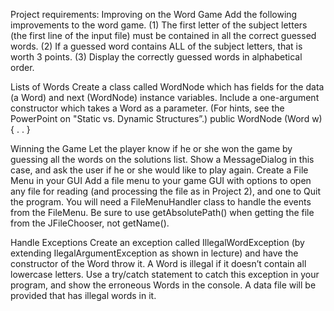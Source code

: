 Project requirements: 
Improving on the Word Game
Add the following improvements to the word game. (1) The first letter of the subject letters (the first line
of the input file) must be contained in all the correct guessed words. (2) If a guessed word contains ALL
of the subject letters, that is worth 3 points. (3) Display the correctly guessed words in alphabetical
order.

Lists of Words
Create a class called WordNode which has fields for the data (a Word) and next (WordNode) instance
variables. Include a one-argument constructor which takes a Word as a parameter. (For hints, see the
PowerPoint on "Static vs. Dynamic Structures”.)
public WordNode (Word w) { . . }

Winning the Game
Let the player know if he or she won the game by guessing all the words on the solutions list. Show a
MessageDialog in this case, and ask the user if he or she would like to play again.
Create a File Menu in your GUI
Add a file menu to your game GUI with options to open any file for reading (and processing the file as in
Project 2), and one to Quit the program. You will need a FileMenuHandler class to handle the events
from the FileMenu. Be sure to use getAbsolutePath() when getting the file from the JFileChooser, not
getName().

Handle Exceptions
Create an exception called IllegalWordException (by extending IlegalArgumentException as shown in
lecture) and have the constructor of the Word throw it. A Word is illegal if it doesn’t contain all lowercase letters. Use a try/catch statement to catch this exception in your program, and show the erroneous
Words in the console. A data file will be provided that has illegal words in it.
